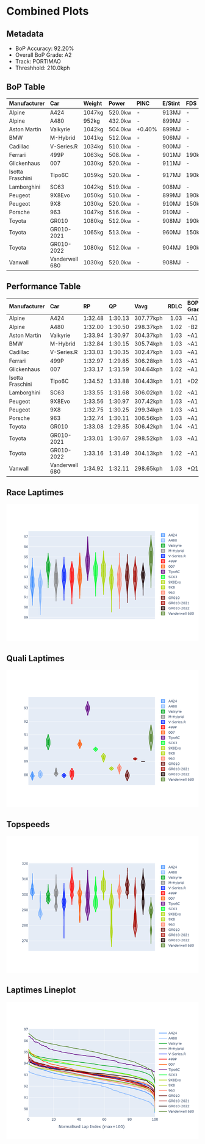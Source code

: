 # Combined Plots

## Metadata

- BoP Accuracy: 92.20%
- Overall BoP Grade: A2
- Track: PORTIMAO
- Threshhold: 210.0kph

## BoP Table
| Manufacturer     | Car            | Weight   | Power   | PINC   | E/Stint   | FDS    | RDP    | QDP    | TDP    |
|:-----------------|:---------------|:---------|:--------|:-------|:----------|:-------|:-------|:-------|:-------|
| Alpine           | A424           | 1047kg   | 520.0kw | -      | 913MJ     | -      | 52.35% | 61.85% | 27.84% |
| Alpine           | A480           | 952kg    | 432.0kw | -      | 899MJ     | -      | 54.51% | 76.19% | 54.04% |
| Aston Martin     | Valkyrie       | 1042kg   | 504.0kw | +0.40% | 899MJ     | -      | 53.59% | 53.33% | 21.51% |
| BMW              | M-Hybrid       | 1041kg   | 512.0kw | -      | 906MJ     | -      | 53.26% | 57.23% | 34.54% |
| Cadillac         | V-Series.R     | 1034kg   | 510.0kw | -      | 900MJ     | -      | 47.80% | 56.73% | 19.63% |
| Ferrari          | 499P           | 1063kg   | 508.0kw | -      | 901MJ     | 190kph | 53.02% | 42.32% | 9.88%  |
| Glickenhaus      | 007            | 1030kg   | 520.0kw | -      | 911MJ     | -      | 46.49% | 46.07% | 47.78% |
| Isotta Fraschini | Tipo6C         | 1059kg   | 520.0kw | -      | 917MJ     | 190kph | 43.95% | 47.22% | 31.53% |
| Lamborghini      | SC63           | 1042kg   | 519.0kw | -      | 908MJ     | -      | 46.33% | 59.50% | 29.33% |
| Peugeot          | 9X8Evo         | 1050kg   | 510.0kw | -      | 899MJ     | 190kph | 48.47% | 51.26% | 16.02% |
| Peugeot          | 9X8            | 1030kg   | 520.0kw | -      | 910MJ     | 150kph | 54.07% | 57.08% | 10.80% |
| Porsche          | 963            | 1047kg   | 516.0kw | -      | 910MJ     | -      | 50.87% | 45.25% | 30.77% |
| Toyota           | GR010          | 1080kg   | 512.0kw | -      | 908MJ     | 190kph | 52.43% | 57.12% | 12.82% |
| Toyota           | GR010-2021     | 1065kg   | 513.0kw | -      | 960MJ     | 150kph | 54.09% | 52.67% | 26.37% |
| Toyota           | GR010-2022     | 1080kg   | 512.0kw | -      | 904MJ     | 190kph | 53.48% | 69.44% | 7.86%  |
| Vanwall          | Vanderwell 680 | 1030kg   | 520.0kw | -      | 908MJ     | -      | 53.41% | 56.28% | 29.85% |

## Performance Table
| Manufacturer     | Car            | RP      | QP      | Vavg      |   RDLC | BOP-Grade   | Match   |
|:-----------------|:---------------|:--------|:--------|:----------|-------:|:------------|:--------|
| Alpine           | A424           | 1:32.48 | 1:30.13 | 307.77kph |   1.03 | ~A1         | 97.67%  |
| Alpine           | A480           | 1:32.00 | 1:30.50 | 298.37kph |   1.02 | -B2         | 82.74%  |
| Aston Martin     | Valkyrie       | 1:33.94 | 1:30.97 | 304.37kph |   1.03 | ~A1         | 97.81%  |
| BMW              | M-Hybrid       | 1:32.84 | 1:30.15 | 305.74kph |   1.03 | ~A1         | 99.46%  |
| Cadillac         | V-Series.R     | 1:33.03 | 1:30.35 | 302.47kph |   1.03 | ~A1         | 99.89%  |
| Ferrari          | 499P           | 1:32.97 | 1:29.85 | 306.28kph |   1.03 | ~A1         | 99.60%  |
| Glickenhaus      | 007            | 1:33.17 | 1:31.59 | 304.64kph |   1.02 | ~A1         | 97.68%  |
| Isotta Fraschini | Tipo6C         | 1:34.52 | 1:33.88 | 304.43kph |   1.01 | +D2         | 64.93%  |
| Lamborghini      | SC63           | 1:33.55 | 1:31.68 | 306.02kph |   1.02 | ~A1         | 98.55%  |
| Peugeot          | 9X8Evo         | 1:33.56 | 1:30.97 | 307.42kph |   1.03 | ~A1         | 97.20%  |
| Peugeot          | 9X8            | 1:32.75 | 1:30.25 | 299.34kph |   1.03 | ~A1         | 99.09%  |
| Porsche          | 963            | 1:32.74 | 1:30.11 | 306.56kph |   1.03 | ~A1         | 99.37%  |
| Toyota           | GR010          | 1:33.08 | 1:29.85 | 306.42kph |   1.04 | ~A1         | 99.74%  |
| Toyota           | GR010-2021     | 1:33.01 | 1:30.67 | 298.52kph |   1.03 | ~A1         | 100.00% |
| Toyota           | GR010-2022     | 1:33.16 | 1:31.49 | 304.13kph |   1.02 | ~A1         | 100.00% |
| Vanwall          | Vanderwell 680 | 1:34.92 | 1:32.11 | 298.65kph |   1.03 | +Ω1         | 41.52%  |

## Race Laptimes
![Race Laptimes](images/race_violin.png)

## Quali Laptimes
![Quali Laptimes](images/quali_violin.png)

## Topspeeds
![Topspeeds](images/topspeed_violin.png)

## Laptimes Lineplot
![Laptimes Lineplot](images/laptime_line.png)

